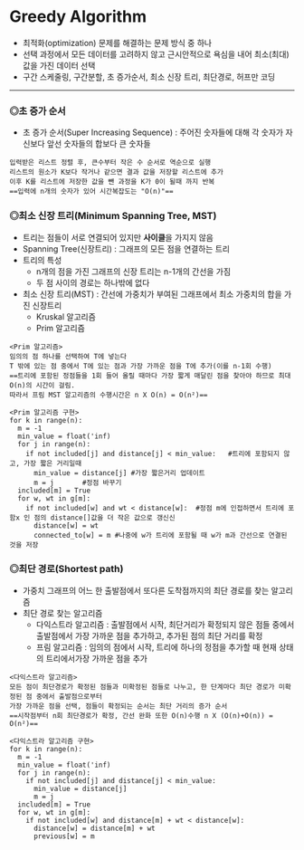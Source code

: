 # Greedy Algorithm
* 최적화(optimization) 문제를 해결하는 문제 방식 중 하나
* 선택 과정에서 모든 데이터를 고려하지 않고 근시안적으로 욕심을 내어 최소(최대)값을 가진 데이터 선택
* 구간 스케줄링, 구간분할, 초 증가순서, 최소 신장 트리, 최단경로, 허프만 코딩

<hr>

### ◎초 증가 순서
* 초 증가 순서(Super Increasing Sequence) : 주어진 숫자들에 대해 각 숫자가 자신보다 앞선 숫자들의 합보다 큰 숫자들
```
입력받은 리스트 정렬 후, 큰수부터 작은 수 순서로 역순으로 실행
리스트의 원소가 K보다 작거나 같으면 결과 값을 저장할 리스트에 추가 
이후 K를 리스트에 저장한 값을 뺀 과정을 K가 0이 될때 까지 반복
==입력에 n개의 숫자가 있어 시간복잡도는 "O(n)"==
```

### ◎최소 신장 트리(Minimum Spanning Tree, MST)
* 트리는 점들이 서로 연결되어 있지만 <strong>사이클</strong>을 가지지 않음
* Spanning Tree(신장트리) : 그래프의 모든 점을 연결하는 트리
* 트리의 특성
  * n개의 점을 가진 그래프의 신장 트리는 n-1개의 간선을 가짐
  * 두 점 사이의 경로는 하나밖에 없다
* 최소 신장 트리(MST) : 간선에 가중치가 부여된 그래프에서 최소 가중치의 합을 가진 신장트리
  * Kruskal 알고리즘
  * Prim 알고리즘
```
<Prim 알고리즘>
임의의 점 하나를 선택하여 T에 넣는다
T 밖에 있는 점 중에서 T에 있는 점과 가장 가까운 점을 T에 추가(이를 n-1회 수행)
==트리에 포함된 정점들을 1회 들어 올릴 때마다 가장 짧게 매달린 점을 찾아야 하므로 최대 O(n)의 시간이 걸림.
따라서 프림 MST 알고리즘의 수행시간은 n X O(n) = O(n²)==
```
```
<Prim 알고리즘 구현>
for k in range(n):
  m = -1
  min_value = float('inf)
  for j in range(n):
    if not included[j] and distance[j] < min_value:   #트리에 포함되지 않고, 가장 짧은 거리일때
      min_value = distance[j] #가장 짧은거리 업데이트
      m = j       #정점 바꾸기
  included[m] = True
  for w, wt in g[m]:
    if not included[w] and wt < distance[w]:  #정점 m에 인접하면서 트리에 포함x 인 점의 distance[]값을 더 작은 값으로 갱신신
      distance[w] = wt
      connected_to[w] = m #나중에 w가 트리에 포함될 때 w가 m과 간선으로 연결된 것을 저장
```

### ◎최단 경로(Shortest path)
* 가중치 그래프의 어느 한 출발점에서 또다른 도착점까지의 최단 경로를 찾는 알고리즘
* 최단 경로 찾는 알고리즘
  * 다익스트라 알고리즘 : 출발점에서 시작, 최단거리가 확정되지 않은 점들 중에서 출발점에서 가장 가까운 점을 추가하고, 추가된 점의 최단 거리를 확정
  * 프림 알고리즘 : 임의의 점에서 시작, 트리에 하나의 정점을 추가할 때 현재 상태의 트리에서가장 가까운 점을 추가
```
<다익스트라 알고리즘>
모든 점이 최단경로가 확정된 점들과 미확정된 점들로 나누고, 한 단계마다 최단 경로가 미확정된 점 중에서 출발점으로부터
가장 가까운 점을 선택, 점들이 확정되는 순서는 최단 거리의 증가 순서
==시작점부터 n회 최단경로가 확정, 간선 완화 또한 O(n)수행 n X (O(n)+O(n)) = O(n²)==
```
```
<다익스트라 알고리즘 구현>
for k in range(n):
  m = -1
  min_value = float('inf)
  for j in range(n):
    if not included[j] and distance[j] < min_value:
      min_value = distance[j]
      m = j
  included[m] = True
  for w, wt in g[m]:
    if not included[w] and distance[m] + wt < distance[w]:
      distance[w] = distance[m] + wt
      previous[w] = m 
```